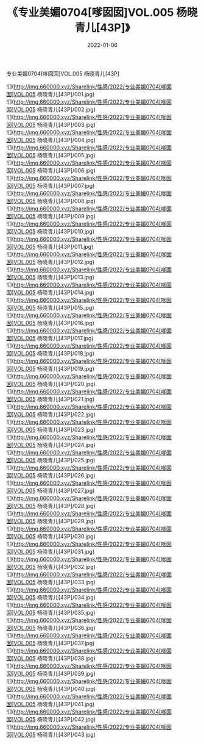 ﻿---
layout: post
title:  《专业美媚0704[嗲囡囡]VOL.005 杨晓青儿[43P]》
date:   2022-01-06
img: http://img.660000.xyz/Sharelink/性感/2022/专业美媚0704[嗲囡囡]VOL.005 杨晓青儿[43P]/000.jpg
categories: [美女, 清纯, 唯美]
---

专业美媚0704[嗲囡囡]VOL.005 杨晓青儿[43P]

  ![](http://img.660000.xyz/Sharelink/性感/2022/专业美媚0704[嗲囡囡]VOL.005 杨晓青儿[43P]/001.jpg) <br> ![](http://img.660000.xyz/Sharelink/性感/2022/专业美媚0704[嗲囡囡]VOL.005 杨晓青儿[43P]/002.jpg) <br> ![](http://img.660000.xyz/Sharelink/性感/2022/专业美媚0704[嗲囡囡]VOL.005 杨晓青儿[43P]/003.jpg) <br> ![](http://img.660000.xyz/Sharelink/性感/2022/专业美媚0704[嗲囡囡]VOL.005 杨晓青儿[43P]/004.jpg) <br> ![](http://img.660000.xyz/Sharelink/性感/2022/专业美媚0704[嗲囡囡]VOL.005 杨晓青儿[43P]/005.jpg) <br> ![](http://img.660000.xyz/Sharelink/性感/2022/专业美媚0704[嗲囡囡]VOL.005 杨晓青儿[43P]/006.jpg) <br> ![](http://img.660000.xyz/Sharelink/性感/2022/专业美媚0704[嗲囡囡]VOL.005 杨晓青儿[43P]/007.jpg) <br> ![](http://img.660000.xyz/Sharelink/性感/2022/专业美媚0704[嗲囡囡]VOL.005 杨晓青儿[43P]/008.jpg) <br> ![](http://img.660000.xyz/Sharelink/性感/2022/专业美媚0704[嗲囡囡]VOL.005 杨晓青儿[43P]/009.jpg) <br> ![](http://img.660000.xyz/Sharelink/性感/2022/专业美媚0704[嗲囡囡]VOL.005 杨晓青儿[43P]/010.jpg) <br> ![](http://img.660000.xyz/Sharelink/性感/2022/专业美媚0704[嗲囡囡]VOL.005 杨晓青儿[43P]/011.jpg) <br> ![](http://img.660000.xyz/Sharelink/性感/2022/专业美媚0704[嗲囡囡]VOL.005 杨晓青儿[43P]/012.jpg) <br> ![](http://img.660000.xyz/Sharelink/性感/2022/专业美媚0704[嗲囡囡]VOL.005 杨晓青儿[43P]/013.jpg) <br> ![](http://img.660000.xyz/Sharelink/性感/2022/专业美媚0704[嗲囡囡]VOL.005 杨晓青儿[43P]/014.jpg) <br> ![](http://img.660000.xyz/Sharelink/性感/2022/专业美媚0704[嗲囡囡]VOL.005 杨晓青儿[43P]/015.jpg) <br> ![](http://img.660000.xyz/Sharelink/性感/2022/专业美媚0704[嗲囡囡]VOL.005 杨晓青儿[43P]/016.jpg) <br> ![](http://img.660000.xyz/Sharelink/性感/2022/专业美媚0704[嗲囡囡]VOL.005 杨晓青儿[43P]/017.jpg) <br> ![](http://img.660000.xyz/Sharelink/性感/2022/专业美媚0704[嗲囡囡]VOL.005 杨晓青儿[43P]/018.jpg) <br> ![](http://img.660000.xyz/Sharelink/性感/2022/专业美媚0704[嗲囡囡]VOL.005 杨晓青儿[43P]/019.jpg) <br> ![](http://img.660000.xyz/Sharelink/性感/2022/专业美媚0704[嗲囡囡]VOL.005 杨晓青儿[43P]/020.jpg) <br> ![](http://img.660000.xyz/Sharelink/性感/2022/专业美媚0704[嗲囡囡]VOL.005 杨晓青儿[43P]/021.jpg) <br> ![](http://img.660000.xyz/Sharelink/性感/2022/专业美媚0704[嗲囡囡]VOL.005 杨晓青儿[43P]/022.jpg) <br> ![](http://img.660000.xyz/Sharelink/性感/2022/专业美媚0704[嗲囡囡]VOL.005 杨晓青儿[43P]/023.jpg) <br> ![](http://img.660000.xyz/Sharelink/性感/2022/专业美媚0704[嗲囡囡]VOL.005 杨晓青儿[43P]/024.jpg) <br> ![](http://img.660000.xyz/Sharelink/性感/2022/专业美媚0704[嗲囡囡]VOL.005 杨晓青儿[43P]/025.jpg) <br> ![](http://img.660000.xyz/Sharelink/性感/2022/专业美媚0704[嗲囡囡]VOL.005 杨晓青儿[43P]/026.jpg) <br> ![](http://img.660000.xyz/Sharelink/性感/2022/专业美媚0704[嗲囡囡]VOL.005 杨晓青儿[43P]/027.jpg) <br> ![](http://img.660000.xyz/Sharelink/性感/2022/专业美媚0704[嗲囡囡]VOL.005 杨晓青儿[43P]/028.jpg) <br> ![](http://img.660000.xyz/Sharelink/性感/2022/专业美媚0704[嗲囡囡]VOL.005 杨晓青儿[43P]/029.jpg) <br> ![](http://img.660000.xyz/Sharelink/性感/2022/专业美媚0704[嗲囡囡]VOL.005 杨晓青儿[43P]/030.jpg) <br> ![](http://img.660000.xyz/Sharelink/性感/2022/专业美媚0704[嗲囡囡]VOL.005 杨晓青儿[43P]/031.jpg) <br> ![](http://img.660000.xyz/Sharelink/性感/2022/专业美媚0704[嗲囡囡]VOL.005 杨晓青儿[43P]/032.jpg) <br> ![](http://img.660000.xyz/Sharelink/性感/2022/专业美媚0704[嗲囡囡]VOL.005 杨晓青儿[43P]/033.jpg) <br> ![](http://img.660000.xyz/Sharelink/性感/2022/专业美媚0704[嗲囡囡]VOL.005 杨晓青儿[43P]/034.jpg) <br> ![](http://img.660000.xyz/Sharelink/性感/2022/专业美媚0704[嗲囡囡]VOL.005 杨晓青儿[43P]/035.jpg) <br> ![](http://img.660000.xyz/Sharelink/性感/2022/专业美媚0704[嗲囡囡]VOL.005 杨晓青儿[43P]/036.jpg) <br> ![](http://img.660000.xyz/Sharelink/性感/2022/专业美媚0704[嗲囡囡]VOL.005 杨晓青儿[43P]/037.jpg) <br> ![](http://img.660000.xyz/Sharelink/性感/2022/专业美媚0704[嗲囡囡]VOL.005 杨晓青儿[43P]/038.jpg) <br> ![](http://img.660000.xyz/Sharelink/性感/2022/专业美媚0704[嗲囡囡]VOL.005 杨晓青儿[43P]/039.jpg) <br> ![](http://img.660000.xyz/Sharelink/性感/2022/专业美媚0704[嗲囡囡]VOL.005 杨晓青儿[43P]/040.jpg) <br> ![](http://img.660000.xyz/Sharelink/性感/2022/专业美媚0704[嗲囡囡]VOL.005 杨晓青儿[43P]/041.jpg) <br> ![](http://img.660000.xyz/Sharelink/性感/2022/专业美媚0704[嗲囡囡]VOL.005 杨晓青儿[43P]/042.jpg) <br> ![](http://img.660000.xyz/Sharelink/性感/2022/专业美媚0704[嗲囡囡]VOL.005 杨晓青儿[43P]/043.jpg) <br>